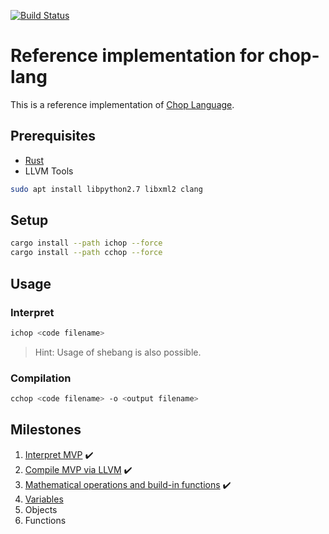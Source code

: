 
<a href="https://travis-ci.org/lochbrunner/chop-compiler"><img src="https://travis-ci.org/lochbrunner/chop-compiler.svg?branch=master" alt="Build Status"></a>

# Reference implementation for chop-lang


This is a reference implementation of [Chop Language](https://github.com/lochbrunner/chop-specs/blob/master/README.md).

## Prerequisites

* [Rust](https://www.rust-lang.org/)
* LLVM Tools

```bash
sudo apt install libpython2.7 libxml2 clang
```

## Setup

```bash
cargo install --path ichop --force
cargo install --path cchop --force
```

## Usage

### Interpret

```bash
ichop <code filename>
```

> Hint: Usage of shebang is also possible.

### Compilation

```bash
cchop <code filename> -o <output filename>
```

## Milestones

1. [Interpret MVP](./milestones/1) :heavy_check_mark:
1. [Compile MVP via LLVM](./milestones/2) :heavy_check_mark:
1. [Mathematical operations and build-in functions](./milestones/3) :heavy_check_mark:
1. [Variables](./milestones/4)
1. Objects
1. Functions